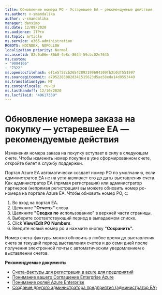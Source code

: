 ```yaml
---
title: Обновление номера PO - Устаревшее EA — рекомендуемые действия
ms.author: v-smandalika
author: v-smandalika
manager: dansimp
ms.date: 12/09/2020
ms.audience: ITPro
ms.topic: article
ms.service: o365-administration
ROBOTS: NOINDEX, NOFOLLOW
localization_priority: Normal
ms.assetid: 82c0a06e-86b0-4e8c-8644-59cbc02e7645
ms.custom:
- "9004166"
- "7322"
ms.openlocfilehash: ef1e5f52cb26542892199694309fb2b0df551997
ms.sourcegitcommit: a7952283882d341515623d5ae58eda14d0553449
ms.translationtype: MT
ms.contentlocale: ru-RU
ms.lasthandoff: 12/10/2020
ms.locfileid: "49617339"
---
```

# <a name="update-purchase-order-number---legacy-ea---recommended-steps"></a>Обновление номера заказа на покупку — устаревшее EA — рекомендуемые действия

Изменения номера заказа на покупку вступает в силу в следующем счете. Чтобы изменить номер покупки в уже сформированном счете, откройте билет в службу поддержки. 

Портал Azure EA автоматически создает номер PO по умолчанию, если администратор EA не на устанавливает его до даты выставления счета. Как администратор EA (прямая регистрация) или администратор партнеров (непрямая регистрация) вы можете обновить номер po-номера на портале Azure EA. Чтобы обновить номер PO, с:

1. Во вход на портал EA.
2. Щелкните **"Отчеты"** слева.
3. Щелкните **"Сводка по** использованию" в верхней части страницы.
4. Выберите соответствующий период в выпадаемом списке.
5. Click **View/Edit PO Numbers**.
6. Введите новый номер po и нажмите кнопку **"Сохранить".**

Номер счета-фактуры можно обновить в любое время до выставления счета за текущий период выставления счетов и до семи дней после получения электронной почты с автоматическим уведомлением о выставлении счетов. 

**Рекомендуемые документы**

- [Счета-фактуры для регистрации в azure для предприятий](https://docs.microsoft.com/azure/cost-management-billing/manage/ea-portal-enrollment-invoices) 
- [Понимание вашего Соглашение Enterprise Azure](https://docs.microsoft.com/azure/cost-management-billing/understand/review-enterprise-agreement-bill)  
- [Понимание ролей Azure Enterprise](https://docs.microsoft.com/azure/cost-management-billing/manage/understand-ea-roles#add-a-new-enterprise-administrator) 
- [Создание другого администратора предприятия (администратор EA)](https://docs.microsoft.com/azure/cost-management-billing/manage/ea-portal-administration#create-another-enterprise-administrator)
